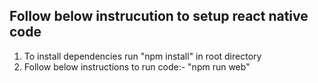 ## Follow below instrucution to setup react native code

<ol>
    <li>To install dependencies run "npm install" in root directory</li>
    <li>
        Follow below instructions to run code:- "npm run web"
    </li>
</ol>
